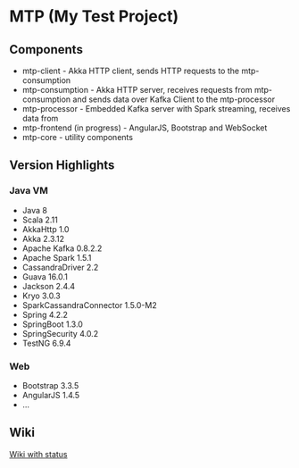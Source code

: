 # MTP (My Test Project)

## Components
* mtp-client - Akka HTTP client, sends HTTP requests to the mtp-consumption 
* mtp-consumption - Akka HTTP server, receives requests from mtp-consumption and sends data over Kafka Client to the mtp-processor   
* mtp-processor - Embedded Kafka server with Spark streaming, receives data from  
* mtp-frontend (in progress) - AngularJS, Bootstrap and WebSocket 
* mtp-core - utility components

## Version Highlights
### Java VM
* Java 8
* Scala 2.11         
* AkkaHttp 1.0
* Akka 2.3.12
* Apache Kafka 0.8.2.2        
* Apache Spark 1.5.1 
* CassandraDriver 2.2
* Guava 16.0.1 
* Jackson 2.4.4
* Kryo 3.0.3
* SparkCassandraConnector 1.5.0-M2  
* Spring 4.2.2
* SpringBoot 1.3.0
* SpringSecurity 4.0.2
* TestNG 6.9.4

### Web
* Bootstrap 3.3.5
* AngularJS 1.4.5
* ...

## Wiki
[Wiki with status](https://github.com/vpugar/mtp/wiki)
